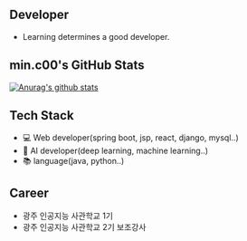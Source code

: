 ## Developer
- Learning determines a good developer. 

## min.c00's GitHub Stats
 [![Anurag's github stats](https://github-readme-stats.vercel.app/api?username=MinChangJeong)](https://github.com/anuraghazra/github-readme-stats)


## Tech Stack
 - 💻 Web developer(spring boot, jsp, react, django, mysql..)
 - 🧠 AI developer(deep learning, machine learning..)
 - 📚 language(java, python..)


 ## Career
 - 광주 인공지능 사관학교 1기 
 - 광주 인공지능 사관학교 2기 보조강사
